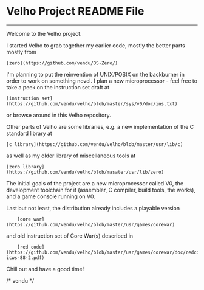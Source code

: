 # Velho Project README File
  ---

Welcome to the Velho project.

I started Velho to grab together my earlier code, mostly the better parts mostly
from

	[zero](https://github.com/vendu/OS-Zero/)

I'm planning to put the reinvention of UNIX/POSIX on the backburner in order to
work on something novel. I plan a new microprocessor - feel free to take a peek
on the instruction set draft at

	[instruction set](https://github.com/vendu/velho/blob/master/sys/v0/doc/ins.txt)

or browse around in this Velho repository.

Other parts of Velho are some libraries, e.g. a new implementation of the C
standard library at

	[c library](https://github.com/vendu/velho/blob/master/usr/lib/c)

as well as my older library of miscellaneous tools at

   	[zero library](https://github.com/vendu/velho/blob/masater/usr/lib/zero)

The initial goals of the project are a new microprocessor called V0, the
development toolchain for it (assembler, C compiler, build tools, the works),
and a game console running on V0.

Last but not least, the distribution already includes a playable version

     	[core war](https://github.com/vendu/velho/blob/master/usr/games/corewar)

and old instruction set of Core War(s) described in

    	[red code](https://github.com/vendu/velho/blob/master/usr/games/corewar/doc/redcode-icws-88-2.pdf)

Chill out and have a good time!

/* vendu */

